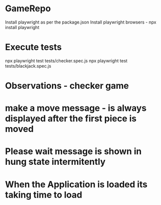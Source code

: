 # GameRepo
  Install playwright as per the package.json
  Install playwright browsers - npx install playwright
# Execute tests
  npx playwright test tests/checker.spec.js
  npx playwright test tests/blackjack.spec.js
# Observations - checker game
  # make a move message - is always displayed after the first piece is moved
  # Please wait message is shown in hung state intermitently
  # When the Application is loaded its taking time to load
